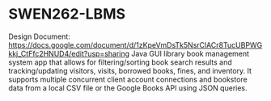 # SWEN262-LBMS

Design Document: https://docs.google.com/document/d/1zKpeVmDsTk5NsrClACr8TucUBPWGkkj_CtFfc2HNUD4/edit?usp=sharing
Java GUI library book management system app that allows for filtering/sorting book search results and tracking/updating visitors, visits, borrowed books, fines, and inventory. It supports multiple concurrent client account connections and bookstore data from a local CSV file or the Google Books API using JSON queries.

